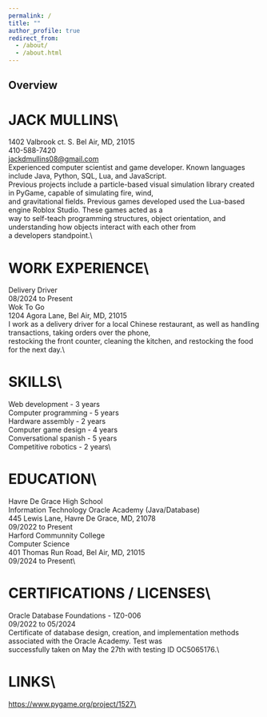 ```yaml
---
permalink: /
title: ""
author_profile: true
redirect_from: 
  - /about/
  - /about.html
---
```


## Overview
# JACK MULLINS\
1402 Valbrook ct. S. Bel Air, MD, 21015\
410-588-7420\
jackdmullins08@gmail.com\
Experienced computer scientist and game developer. Known languages include Java, Python, SQL, Lua, and JavaScript.\
Previous projects include a particle-based visual simulation library created in PyGame, capable of simulating fire, wind,\
and gravitational fields. Previous games developed used the Lua-based engine Roblox Studio. These games acted as a\
way to self-teach programming structures, object orientation, and understanding how objects interact with each other from\
a developers standpoint.\
# WORK EXPERIENCE\
Delivery Driver\
08/2024 to Present\
Wok To Go\
1204 Agora Lane, Bel Air, MD, 21015\
I work as a delivery driver for a local Chinese restaurant, as well as handling transactions, taking orders over the phone,\
restocking the front counter, cleaning the kitchen, and restocking the food for the next day.\
# SKILLS\
Web development - 3 years\
Computer programming - 5 years\
Hardware assembly - 2 years\
Computer game design - 4 years\
Conversational spanish - 5 years\
Competitive robotics - 2 years\
# EDUCATION\
Havre De Grace High School\
Information Technology Oracle Academy (Java/Database)\
445 Lewis Lane, Havre De Grace, MD, 21078\
09/2022 to Present\
Harford Communnity College\
Computer Science\
401 Thomas Run Road, Bel Air, MD, 21015\
09/2024 to Present\
# CERTIFICATIONS / LICENSES\
Oracle Database Foundations - 1Z0-006\
09/2022 to 05/2024\
Certificate of database design, creation, and implementation methods associated with the Oracle Academy. Test was\
successfully taken on May the 27th with testing ID OC5065176.\
# LINKS\
https://www.pygame.org/project/1527\
